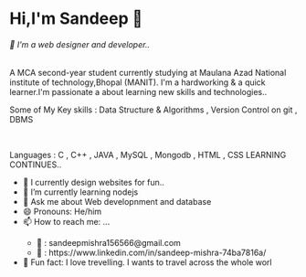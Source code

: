 <html>
  <body style="backgroundcolor:black;text:white">

<h1>Hi,I'm Sandeep 👋</h1>
  
  <h6>🔭 I'm a web designer and developer.. </h6> 
  <p>A MCA second-year student currently studying at Maulana Azad National institute of technology,Bhopal (MANIT). I'm a hardworking & a quick learner.I'm      passionate a      about learning new skills and technologies..</p>

  <p>Some of My Key skills : Data Structure & Algorithms , Version Control on git , DBMS</p><br/>
  <p>Languages : C , C++ , JAVA ,  MySQL , Mongodb , HTML , CSS  LEARNING CONTINUES..</p> 
  
   <ul>
   <li>🌱 I currently design websites for fun..</li>
   <li>🌱 I’m currently learning nodejs</li>
   <li> 💬 Ask me about Web developnment and database</li>
   <li>😄 Pronouns: He/him</li>
   <li>📫 How to reach me: ...  </li>
   <ul>
   <li> 📩 : sandeepmishra156566@gmail.com </li>
   <li> 🔗 : https://www.linkedin.com/in/sandeep-mishra-74ba7816a/ </li>
    </ul>
   <li>👯 Fun fact: I love trevelling. I wants to travel across the whole worl</li>
   </ul>
     </body>
</html>
  
  
  
 
  
  
  
  
   
     
  

<!--
**sandy0280/sandy0280** is a ✨ _special_ ✨ repository because its `README.md` (this file) appears on your GitHub profile.

Here are some ideas to get you started:

-  I’m currently working on ...
-  <img align= "right" src ="D:\SANDEEP IMAGES\sandeep\20190609_205154/ frame" alt="Content not available">
-  I’m looking to collaborate on ...
- 🤔 I’m looking for help with ...
  
-->
